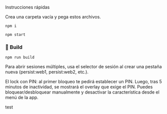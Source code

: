Instrucciones rápidas

Crea una carpeta vacía y pega estos archivos.

```
npm i
```

```
npm start
```

### 🚀 Build

```
npm run build
```

Para abrir sesiones múltiples, usa el selector de sesión al crear una pestaña nueva (persist:web1, persist:web2, etc.).

El lock con PIN: al primer bloqueo te pedirá establecer un PIN. Luego, tras 5 minutos de inactividad, se mostrará el overlay que exige el PIN. Puedes bloquear/desbloquear manualmente y desactivar la característica desde el menú de la app.

test
